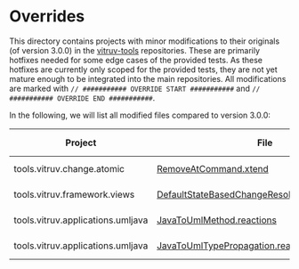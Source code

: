 # Overrides

This directory contains projects with minor modifications to their originals (of version 3.0.0) in the [vitruv-tools](https://github.com/vitruv-tools) repositories. These are primarily hotfixes needed for some edge cases of the provided tests. As these hotfixes are currently only scoped for the provided tests, they are not yet mature enough to be integrated into the main repositories.
All modifications are marked with `// ########### OVERRIDE START ###########` and `// ########### OVERRIDE END ###########`.


In the following, we will list all modified files compared to version 3.0.0:

| Project | File | Matching repository | Changed lines
| --- | --- | --- | --- |
| tools.vitruv.change.atomic | [RemoveAtCommand.xtend](bundles/tools.vitruv.change.atomic/src/tools/vitruv/change/atomic/command/RemoveAtCommand.xtend) | [Vitruv-Change](https://github.com/vitruv-tools/Vitruv-Change) | 63-67
| tools.vitruv.framework.views | [DefaultStateBasedChangeResolutionStrategy.xtend](bundles/tools.vitruv.framework.views/src/tools/vitruv/framework/views/changederivation/DefaultStateBasedChangeResolutionStrategy.xtend) | [Vitruv](https://github.com/vitruv-tools/Vitruv) | 113-133 |
| tools.vitruv.applications.umljava | [JavaToUmlMethod.reactions](bundles/tools.vitruv.applications.umljava/src/tools/vitruv/applications/umljava/java2uml/JavaToUmlMethod.reactions) | [Vitruv-CaseStudies](https://github.com/vitruv-tools/Vitruv-CaseStudies) | 333-341 |
| tools.vitruv.applications.umljava | [JavaToUmlTypePropagation.reactions](bundles/tools.vitruv.applications.umljava/src/tools/vitruv/applications/umljava/java2uml/JavaToUmlTypePropagation.reactions) | [Vitruv-CaseStudies](https://github.com/vitruv-tools/Vitruv-CaseStudies) | 62-64
